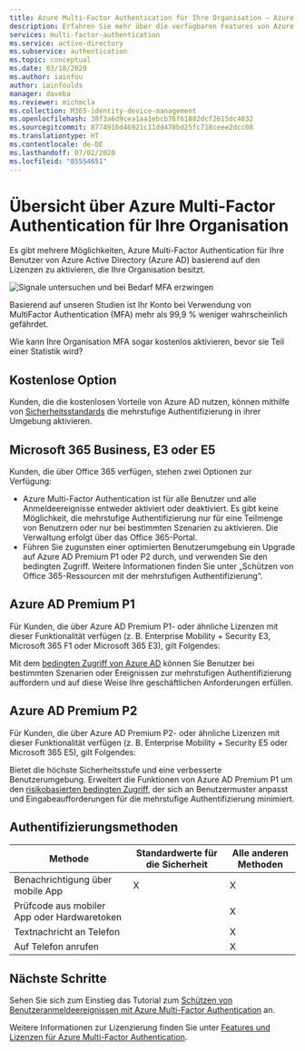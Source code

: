 ```yaml
---
title: Azure Multi-Factor Authentication für Ihre Organisation – Azure Active Directory
description: Erfahren Sie mehr über die verfügbaren Features von Azure Multi-Factor Authentication für Ihre Organisation auf der Grundlage Ihres Lizenzmodells.
services: multi-factor-authentication
ms.service: active-directory
ms.subservice: authentication
ms.topic: conceptual
ms.date: 03/18/2020
ms.author: iainfou
author: iainfoulds
manager: daveba
ms.reviewer: michmcla
ms.collection: M365-identity-device-management
ms.openlocfilehash: 38f3a6d9cea1aa1ebcb76f61882dcf2615dc4832
ms.sourcegitcommit: 877491bd46921c11dd478bd25fc718ceee2dcc08
ms.translationtype: HT
ms.contentlocale: de-DE
ms.lasthandoff: 07/02/2020
ms.locfileid: "85554651"
---
```

# <a name="overview-of-azure-multi-factor-authentication-for-your-organization"></a>Übersicht über Azure Multi-Factor Authentication für Ihre Organisation

Es gibt mehrere Möglichkeiten, Azure Multi-Factor Authentication für Ihre Benutzer von Azure Active Directory (Azure AD) basierend auf den Lizenzen zu aktivieren, die Ihre Organisation besitzt. 

![Signale untersuchen und bei Bedarf MFA erzwingen](./media/concept-fundamentals-mfa-get-started/verify-signals-and-perform-mfa-if-required.png)

Basierend auf unseren Studien ist Ihr Konto bei Verwendung von MultiFactor Authentication (MFA) mehr als 99,9 % weniger wahrscheinlich gefährdet.

Wie kann Ihre Organisation MFA sogar kostenlos aktivieren, bevor sie Teil einer Statistik wird?

## <a name="free-option"></a>Kostenlose Option

Kunden, die die kostenlosen Vorteile von Azure AD nutzen, können mithilfe von [Sicherheitsstandards](../fundamentals/concept-fundamentals-security-defaults.md) die mehrstufige Authentifizierung in ihrer Umgebung aktivieren.

## <a name="microsoft-365-business-e3-or-e5"></a>Microsoft 365 Business, E3 oder E5

Kunden, die über Office 365 verfügen, stehen zwei Optionen zur Verfügung:

* Azure Multi-Factor Authentication ist für alle Benutzer und alle Anmeldeereignisse entweder aktiviert oder deaktiviert. Es gibt keine Möglichkeit, die mehrstufige Authentifizierung nur für eine Teilmenge von Benutzern oder nur bei bestimmten Szenarien zu aktivieren. Die Verwaltung erfolgt über das Office 365-Portal. 
* Führen Sie zugunsten einer optimierten Benutzerumgebung ein Upgrade auf Azure AD Premium P1 oder P2 durch, und verwenden Sie den bedingten Zugriff. Weitere Informationen finden Sie unter „Schützen von Office 365-Ressourcen mit der mehrstufigen Authentifizierung“.

## <a name="azure-ad-premium-p1"></a>Azure AD Premium P1

Für Kunden, die über Azure AD Premium P1- oder ähnliche Lizenzen mit dieser Funktionalität verfügen (z. B. Enterprise Mobility + Security E3, Microsoft 365 F1 oder Microsoft 365 E3), gilt Folgendes: 

Mit dem [bedingten Zugriff von Azure AD](../authentication/tutorial-enable-azure-mfa.md) können Sie Benutzer bei bestimmten Szenarien oder Ereignissen zur mehrstufigen Authentifizierung auffordern und auf diese Weise Ihre geschäftlichen Anforderungen erfüllen.

## <a name="azure-ad-premium-p2"></a>Azure AD Premium P2

Für Kunden, die über Azure AD Premium P2- oder ähnliche Lizenzen mit dieser Funktionalität verfügen (z. B. Enterprise Mobility + Security E5 oder Microsoft 365 E5), gilt Folgendes: 

Bietet die höchste Sicherheitsstufe und eine verbesserte Benutzerumgebung. Erweitert die Funktionen von Azure AD Premium P1 um den [risikobasierten bedingten Zugriff](../conditional-access/howto-conditional-access-policy-risk.md), der sich an Benutzermuster anpasst und Eingabeaufforderungen für die mehrstufige Authentifizierung minimiert.

## <a name="authentication-methods"></a>Authentifizierungsmethoden

| Methode | Standardwerte für die Sicherheit | Alle anderen Methoden |
| --- | --- | --- |
| Benachrichtigung über mobile App | X | X |
| Prüfcode aus mobiler App oder Hardwaretoken |   | X |
| Textnachricht an Telefon |   | X |
| Auf Telefon anrufen |   | X |

## <a name="next-steps"></a>Nächste Schritte

Sehen Sie sich zum Einstieg das Tutorial zum [Schützen von Benutzeranmeldeereignissen mit Azure Multi-Factor Authentication](../authentication/tutorial-enable-azure-mfa.md) an.

Weitere Informationen zur Lizenzierung finden Sie unter [Features und Lizenzen für Azure Multi-Factor Authentication](../authentication/concept-mfa-licensing.md).
